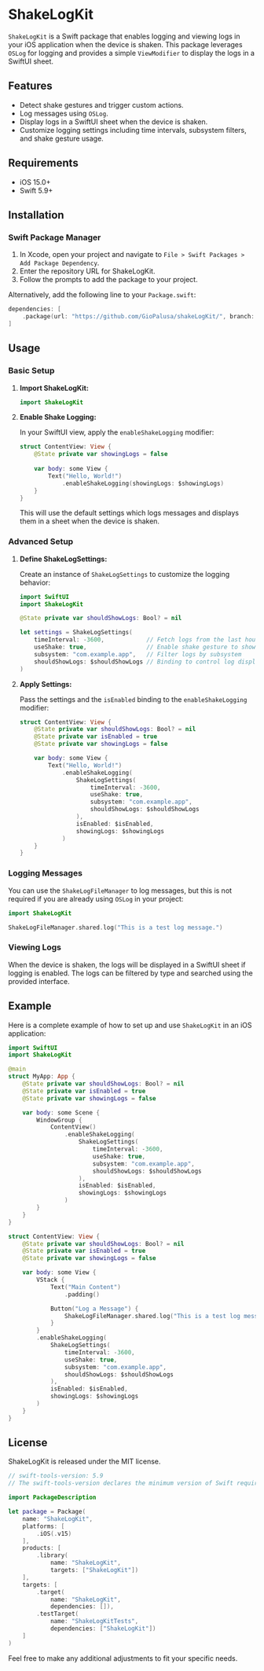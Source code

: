 # ShakeLogKit

`ShakeLogKit` is a Swift package that enables logging and viewing logs in your iOS application when the device is shaken. This package leverages `OSLog` for logging and provides a simple `ViewModifier` to display the logs in a SwiftUI sheet.

## Features

- Detect shake gestures and trigger custom actions.
- Log messages using `OSLog`.
- Display logs in a SwiftUI sheet when the device is shaken.
- Customize logging settings including time intervals, subsystem filters, and shake gesture usage.

## Requirements

- iOS 15.0+
- Swift 5.9+

## Installation

### Swift Package Manager

1. In Xcode, open your project and navigate to `File > Swift Packages > Add Package Dependency`.
2. Enter the repository URL for ShakeLogKit.
3. Follow the prompts to add the package to your project.

Alternatively, add the following line to your `Package.swift`:

```swift
dependencies: [
    .package(url: "https://github.com/GioPalusa/shakeLogKit/", branch: "main")
]
```

## Usage

### Basic Setup

1. **Import ShakeLogKit:**

   ```swift
   import ShakeLogKit
   ```

2. **Enable Shake Logging:**

   In your SwiftUI view, apply the `enableShakeLogging` modifier:

   ```swift
   struct ContentView: View {
       @State private var showingLogs = false
       
       var body: some View {
           Text("Hello, World!")
               .enableShakeLogging(showingLogs: $showingLogs)
       }
   }
   ```

   This will use the default settings which logs messages and displays them in a sheet when the device is shaken.

### Advanced Setup

1. **Define ShakeLogSettings:**

   Create an instance of `ShakeLogSettings` to customize the logging behavior:

   ```swift
   import SwiftUI
   import ShakeLogKit

   @State private var shouldShowLogs: Bool? = nil

   let settings = ShakeLogSettings(
       timeInterval: -3600,            // Fetch logs from the last hour
       useShake: true,                 // Enable shake gesture to show logs
       subsystem: "com.example.app",   // Filter logs by subsystem
       shouldShowLogs: $shouldShowLogs // Binding to control log display
   )
   ```

2. **Apply Settings:**

   Pass the settings and the `isEnabled` binding to the `enableShakeLogging` modifier:

   ```swift
   struct ContentView: View {
       @State private var shouldShowLogs: Bool? = nil
       @State private var isEnabled = true
       @State private var showingLogs = false

       var body: some View {
           Text("Hello, World!")
               .enableShakeLogging(
                   ShakeLogSettings(
                       timeInterval: -3600,
                       useShake: true,
                       subsystem: "com.example.app",
                       shouldShowLogs: $shouldShowLogs
                   ),
                   isEnabled: $isEnabled,
                   showingLogs: $showingLogs
               )
       }
   }
   ```

### Logging Messages

You can use the `ShakeLogFileManager` to log messages, but this is not required if you are already using `OSLog` in your project:

```swift
import ShakeLogKit

ShakeLogFileManager.shared.log("This is a test log message.")
```

### Viewing Logs

When the device is shaken, the logs will be displayed in a SwiftUI sheet if logging is enabled. The logs can be filtered by type and searched using the provided interface.

## Example

Here is a complete example of how to set up and use `ShakeLogKit` in an iOS application:

```swift
import SwiftUI
import ShakeLogKit

@main
struct MyApp: App {
    @State private var shouldShowLogs: Bool? = nil
    @State private var isEnabled = true
    @State private var showingLogs = false

    var body: some Scene {
        WindowGroup {
            ContentView()
                .enableShakeLogging(
                    ShakeLogSettings(
                        timeInterval: -3600,
                        useShake: true,
                        subsystem: "com.example.app",
                        shouldShowLogs: $shouldShowLogs
                    ),
                    isEnabled: $isEnabled,
                    showingLogs: $showingLogs
                )
        }
    }
}

struct ContentView: View {
    @State private var shouldShowLogs: Bool? = nil
    @State private var isEnabled = true
    @State private var showingLogs = false

    var body: some View {
        VStack {
            Text("Main Content")
                .padding()

            Button("Log a Message") {
                ShakeLogFileManager.shared.log("This is a test log message.")
            }
        }
        .enableShakeLogging(
            ShakeLogSettings(
                timeInterval: -3600,
                useShake: true,
                subsystem: "com.example.app",
                shouldShowLogs: $shouldShowLogs
            ),
            isEnabled: $isEnabled,
            showingLogs: $showingLogs
        )
    }
}
```

## License

ShakeLogKit is released under the MIT license.

```swift
// swift-tools-version: 5.9
// The swift-tools-version declares the minimum version of Swift required to build this package.

import PackageDescription

let package = Package(
	name: "ShakeLogKit",
	platforms: [
		.iOS(.v15)
	],
	products: [
		.library(
			name: "ShakeLogKit",
			targets: ["ShakeLogKit"])
	],
	targets: [
		.target(
			name: "ShakeLogKit",
			dependencies: []),
		.testTarget(
			name: "ShakeLogKitTests",
			dependencies: ["ShakeLogKit"])
	]
)
```

Feel free to make any additional adjustments to fit your specific needs.
